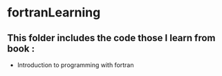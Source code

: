 # fortranLearning

## This folder includes the code those I learn from book : 

* Introduction to programming with fortran
